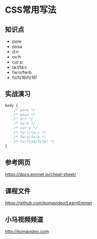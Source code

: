 CSS常用写法
==========

## 知识点

* pore
* posa
* d:n
* ov:h
* cur:p
* ta:l/ta:c
* fw:n/fw:b
* fz/fz16/fz16!

## 实战演习

~~~css
body {
    /* pore */
    /* posa */
    /* d:n */
    /* ov:h */
    /* cur:p */
    /* ta:l/ta:c */
    /* fw:n/fw:b */
    /* fz/fz16/fz16! */
}
~~~

## 参考网页

https://docs.emmet.io/cheat-sheet/

## 课程文件

https://github.com/komavideo/LearnEmmet

## 小马视频频道

http://komavideo.com
